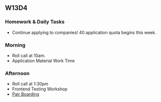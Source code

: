 ## W13D4
### Homework & Daily Tasks

* Continue applying to companies!  40 application quota begins this week.

### Morning

* Roll call at 10am.
* Application Material Work Time


### Afternoon

* Roll call at 1:30pm
* Frontend Testing Workshop
* [Pair Boarding][pair-boarding-index]

<!-- LINKS -->
[Jobberwocky]: http://progress.appacademy.io/jobberwocky
[pair-boarding-index]: ../technical-skills/whiteboarding/index.md

<!-- Algorithms Readings & Projects -->
[dijkstras-readings]: https://github.com/appacademy/job-search-curriculum/tree/master/SF/algorithms/w13d3
[dijkstras]: https://github.com/appacademy/job-search-curriculum/tree/master/SF/algorithms/w13d3/project7
